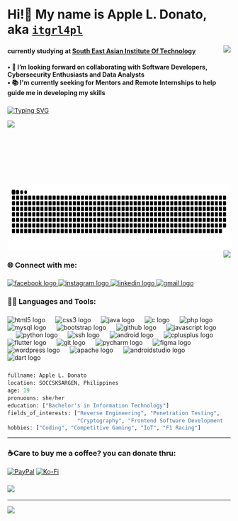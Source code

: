 <h1 align="left">Hi!👋 My name is Apple L. Donato, aka <code style="color: purple"><a href="https://ko-fi.com/itgrl4pl">itgrl4pl</a></code></h1>
<img align="right" height="133" src="https://i.pinimg.com/originals/9d/9b/d1/9d9bd13afce1a798d22ecfd9897730ed.gif" />

###

<h4 align="left">currently studying at <a href="https://seait-edu.ph/index.php"><ins>South East Asian Institute Of Technology</ins></span></a></h4>
<p align="left"><b>• 🔭 I’m looking forward on collaborating with Software Developers, Cybersecurity Enthusiasts and Data Analysts<br>• 📚 I'm currently seeking for Mentors and Remote Internships to help guide me in developing my skills</b></p>

###

<a href="https://git.io/typing-svg"><img src="https://readme-typing-svg.demolab.com?font=Inconsolata&weight=500&size=35&pause=1000&color=B60EF7&width=435&lines=%2F%2FStudent;%2F%2FTech+Junkie;%2F%2FCybersecurity+Enthusiast;%2F%2FIoT+Aficionado;%2F%2FCTF+Player" alt="Typing SVG" /></a>

<img align="left" height="143" src="https://media.tenor.com/2wmcMp6-K_AAAAAj/new-jeans-faster.gif"  />

###

<img src="https://raw.githubusercontent.com/itgrl4pl/itgrl4pl/output/snake.svg" alt="Snake animation" align="right" height="150" />


###

<br clear="both">
<img align="right" height="285" margin-left="20" src="https://media1.giphy.com/media/4XXo8A7CIW1lZGgdhm/giphy.gif?cid=ecf05e47w363ybjra8b7m1nhrn6ychfy1iwfiqfmoig25nrc&rid=giphy.gif&ct=s"/>

###

<h3 align="left" margin-bottom="none"> &#127760;  Connect with me:</h3>

###

<div align="left" margin-top="none">
  <a href="https://www.facebook.com/apple.donato99" target="_blank">
    <img src="https://raw.githubusercontent.com/maurodesouza/profile-readme-generator/master/src/assets/icons/social/facebook/default.svg" width="41" height="37" alt="facebook logo"  />
  </a>
  <a href="https://www.instagram.com/malumxce" target="_blank">
  <img src="https://raw.githubusercontent.com/maurodesouza/profile-readme-generator/master/src/assets/icons/social/instagram/default.svg" width="41" height="37" alt="instagram logo"  />
</a>
<a href="https://www.linkedin.com/in/apple-donato-8556b8320/">
  <img src="https://raw.githubusercontent.com/maurodesouza/profile-readme-generator/master/src/assets/icons/social/linkedin/default.svg" width="49" height="37" alt="linkedin logo"  />
</a>
<a href="https://mail.google.com/mail/u/0/#search/la.apple.donato%40gmail.com?compose=new">
  <img src="https://raw.githubusercontent.com/maurodesouza/profile-readme-generator/master/src/assets/icons/social/gmail/default.svg" width="49" height="37" alt="gmail logo"  /> 
</a>
</div>


###

###


###

<h3 align="left"> 👩‍💻 Languages and Tools:</h3>


###

###

<div align="left">
  <img src="https://cdn.jsdelivr.net/gh/devicons/devicon/icons/html5/html5-original.svg" height="37" alt="html5 logo"  />
  <img width="15" />
  <img src="https://cdn.jsdelivr.net/gh/devicons/devicon/icons/css3/css3-original.svg" height="37" alt="css3 logo"  />
  <img width="15" />
  <img src="https://cdn.jsdelivr.net/gh/devicons/devicon/icons/java/java-original.svg" height="37" alt="java logo"  />
  <img width="15" />
  <img src="https://cdn.jsdelivr.net/gh/devicons/devicon/icons/c/c-original.svg" height="37" alt="c logo"  />
  <img width="15" />
  <img src="https://cdn.jsdelivr.net/gh/devicons/devicon/icons/php/php-original.svg" height="37" alt="php logo"  />
  <img width="15" />
  <img src="https://cdn.jsdelivr.net/gh/devicons/devicon/icons/mysql/mysql-original.svg" height="37" alt="mysql logo"  />
  <img width="15" />
  <img src="https://cdn.jsdelivr.net/gh/devicons/devicon/icons/bootstrap/bootstrap-original.svg" height="37" alt="bootstrap logo"  />
  <img width="15" />
  <img src="https://cdn.jsdelivr.net/gh/devicons/devicon/icons/github/github-original.svg" height="37" alt="github logo"  />
  <img width="15" />
  <img src="https://cdn.jsdelivr.net/gh/devicons/devicon/icons/javascript/javascript-original.svg" height="37" alt="javascript logo"  />
  <img width="15" />
  <img src="https://cdn.jsdelivr.net/gh/devicons/devicon/icons/python/python-original.svg" height="37" alt="python logo"  />
  <img width="15" />
  <img src="https://cdn.jsdelivr.net/gh/devicons/devicon/icons/ssh/ssh-original.svg" height="37" alt="ssh logo"  />
  <img width="15" />
  <img src="https://cdn.jsdelivr.net/gh/devicons/devicon/icons/android/android-original.svg" height="37" alt="android logo"  />
  <img width="15" />
  <img src="https://cdn.jsdelivr.net/gh/devicons/devicon/icons/cplusplus/cplusplus-original.svg" height="37" alt="cplusplus logo"  />
  <img width="15" />
  <img src="https://cdn.jsdelivr.net/gh/devicons/devicon/icons/flutter/flutter-original.svg" height="37" alt="flutter logo"  />
  <img width="15" />
  <img src="https://cdn.jsdelivr.net/gh/devicons/devicon/icons/git/git-original.svg" height="37" alt="git logo"  />
  <img width="15" />
  <img src="https://cdn.jsdelivr.net/gh/devicons/devicon/icons/pycharm/pycharm-original.svg" height="37" alt="pycharm logo"  />
  <img width="15" />
  <img src="https://cdn.jsdelivr.net/gh/devicons/devicon/icons/figma/figma-original.svg" height="37" alt="figma logo"  />
  <img width="15" />
  <img src="https://cdn.jsdelivr.net/gh/devicons/devicon/icons/wordpress/wordpress-original.svg" height="37" alt="wordpress logo"  />
  <img width="15" />
  <img src="https://cdn.jsdelivr.net/gh/devicons/devicon/icons/apache/apache-original.svg" height="37" alt="apache logo"  />
  <img width="15" />
  <img src="https://cdn.jsdelivr.net/gh/devicons/devicon/icons/androidstudio/androidstudio-original.svg" height="37" alt="androidstudio logo"  />
  <img width="15" />
  <img src="https://cdn.jsdelivr.net/gh/devicons/devicon/icons/dart/dart-original.svg" height="37" alt="dart logo"  />
</div>

###
```python
fullname: Apple L. Donato
location: SOCCSKSARGEN, Philippines
age: 19 
pronuouns: she/her
education: ["Bachelor's in Information Technology"]
fields_of_interests: ["Reverse Engineering", "Penetration Testing", "Network Security", "Binary Exploitation", 
                      "Cryptography", "Frontend Software Development", "Embedded Systems", "Data Analytics"]
hobbies: ["Coding", "Competitive Gaming", "IoT", "F1 Racing"]
```
---
 ### ☕Care to buy me a coffee? you can donate thru:
  [![PayPal](https://img.shields.io/badge/PayPal-00457C?style=for-the-badge&logo=paypal&logoColor=white)](https://paypal.me/itgrl4pl) [![Ko-Fi](https://img.shields.io/badge/Ko--fi-F16061?style=for-the-badge&logo=ko-fi&logoColor=white)](https://ko-fi.com/itgrl4pl) 
### 
![](https://quotes-github-readme.vercel.app/api?type=horizontal&theme=tokyonight)

---
<span align="center">[![](https://visitcount.itsvg.in/api?id=itgrl4pl&icon=9&color=3)](https://visitcount.itsvg.in)</span>


